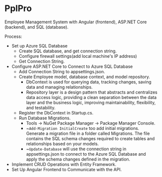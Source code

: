 # PplPro
Employee Management System with Angular (frontend), ASP.NET Core (backend), and SQL (database).

Process:
<ul>
  <li>Set up Azure SQL Database
    <ul>
      <li>Create SQL database, and get connection string.</li>
      <li>Configure firewall settings(add local machine's IP address)</li>
      <li>Get Connection String.</li>
    </ul>
  </li>
  <li>Configure ASP.NET Core to Connect to Azure SQL Database
    <ul>
      <li>Add Connection String to appsettings.json.</li>
      <li>Create Employee model, database context, and model repository.
        <ul>
          <li>DbContext is used for querying data, tracking changes, saving data and managing relationships.</li>
          <li>Repository layer is a design pattern that abstracts and centralizes data access logic, providing a clean separation between the data layer and the business logic, improving maintainability, flexibility, and testability.</li>
        </ul>
      </li>
      <li>Register the DbContext in Startup.cs.</li>
      <li>Run Database Migrations.
        <ul>
          <li>Tools -> NuGet Package Manager -> Package Manager Console.</li>
          <li>~<code>Add-Migration InitialCreate</code> too add initial migrations. Generate a migration file in a folder called Migrations. The file contains the SQL schema changes required to create tables and relationships based on your models.</li>
          <li>~<code>Update-Database</code> will use the connection string in appsettings.json to connect to the Azure SQL Database and apply the schema changes defined in the migration.</li>
        </ul>
      </li>
    </ul>
  </li>
  <li>Implement CRUD Operations with Entity Framework.</li>
  <li>Set Up Angular Frontend to Communicate with the API.</li>
</ul>